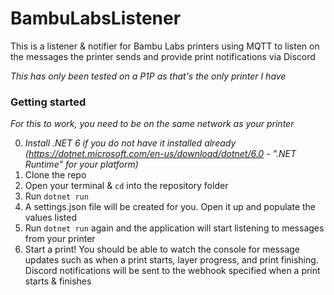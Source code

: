 # BambuLabsListener

This is a listener & notifier for Bambu Labs printers using MQTT to listen on the messages the printer sends and provide print notifications via Discord

_This has only been tested on a P1P as that's the only printer I have_

### Getting started

_For this to work, you need to be on the same network as your printer_

0. *Install .NET 6 if you do not have it installed already (https://dotnet.microsoft.com/en-us/download/dotnet/6.0 - ".NET Runtime" for your platform)*
1. Clone the repo
2. Open your terminal & `cd` into the repository folder
3. Run `dotnet run`
4. A settings.json file will be created for you. Open it up and populate the values listed
5. Run `dotnet run` again and the application will start listening to messages from your printer
6. Start a print! You should be able to watch the console for message updates such as when a print starts, layer progress, and print finishing. Discord notifications will be sent to the webhook specified when a print starts & finishes
